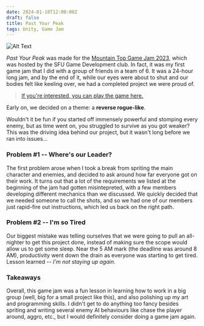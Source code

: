 ```yaml
---
date: 2024-01-10T12:00:00Z
draft: false
title: Past Your Peak
tags: Unity, Game Jam
---
```


![Alt Text](posts/images/pastyourpeak.png)

*Past Your Peak* was made for the [Mountain Top Game Jam 2023](https://itch.io/jam/mountain-top-game-jam-2023), which was hosted by the SFU Game Development club. In fact, it was my first game jam that I did with a group of friends in a team of 6. It was a 24-hour long jam, and by the end of it, while our eyes were about to shut and our bodies felt like keeling over, we had a completed project we were proud of. 

> [If you're interested, you can play the game here.](https://bryd.itch.io/past-your-peak)

Early on, we decided on a theme: a **reverse rogue-like**.

Wouldn't it be fun if you started off immensely powerful and stomping every enemy, but as time went on, you struggled to survive as you got weaker? This was the driving idea behind our project, but it wasn't long before we ran into issues...

### Problem #1 -- Where's our Leader?

The first problem arose when I took a break from spriting the main character and enemies, and decided to ask around how far everyone got on their work. It turns out that a lot of the requirements we listed at the beginning of the jam had gotten misintepreted, with a few members developing different mechanics than we discussed. We quickly decided that we needed someone to call the shots, and so we had one of our members just rapid-fire out instructions, which led us back on the right path.

### Problem #2 -- I'm so Tired

Our biggest mistake was telling ourselves that we were going to pull an all-nighter to get this project done, instead of making sure the scope would allow us to get some sleep. Near the 5 AM mark (the deadline was around 8 AM), productivity went down the drain as everyone was starting to get tired. Lesson learned -- *I'm not staying up again*.

### Takeaways

Overall, this game jam was a fun lesson in learning how to work in a big group (well, big for a small project like this), and also polishing up my art and programming skills. I didn't get to do anything too fancy besides spriting and writing several enemy AI behaviours like chase the player around, aggro, etc., but I would definitely consider doing a game jam again.  